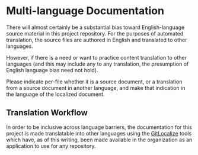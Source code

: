 <!--
 Copyright (C) 2022 Innovate for Vegas Foundation
 
 This file is part of doc-org-howtos.
 
 doc-org-howtos is free software: you can redistribute it and/or modify
 it under the terms of the GNU General Public License as published by
 the Free Software Foundation, either version 3 of the License, or
 (at your option) any later version.
 
 doc-org-howtos is distributed in the hope that it will be useful,
 but WITHOUT ANY WARRANTY; without even the implied warranty of
 MERCHANTABILITY or FITNESS FOR A PARTICULAR PURPOSE.  See the
 GNU General Public License for more details.
 
 You should have received a copy of the GNU General Public License
 along with doc-org-howtos.  If not, see <http://www.gnu.org/licenses/>.
-->

# Multi-language Documentation

There will almost certainly be a substantial bias toward English-language source material in this project repository. For the purposes of automated translation, the source files are authored in English and translated to other languages.

However, if there is a need or want to practice content translation to other languages (and this may include any to any translation, the presumption of English language bias need not hold).

Please indicate per-file whether it is a source document, or a translation from a source document in another language, and make that indication in the language of the localized document.

## Translation Workflow

In order to be inclusive across language barriers, the documentation for this project is made translatable into other languages using the [GitLocalize](https://gitlocalize.com/) tools which have, as of this writing, been made available in the organization as an application to use for any repository.
